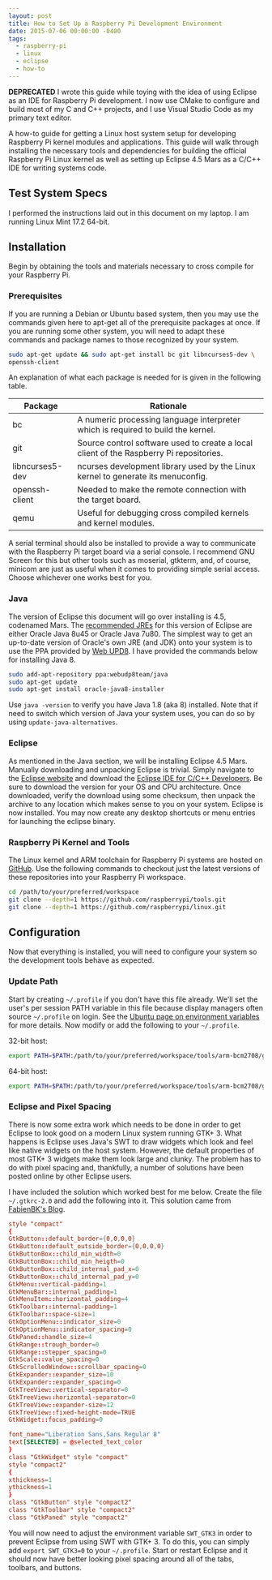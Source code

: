 ```yaml
---
layout: post
title: How to Set Up a Raspberry Pi Development Environment
date: 2015-07-06 00:00:00 -0400
tags:
  - raspberry-pi
  - linux
  - eclipse
  - how-to
---
```


**DEPRECATED** I wrote this guide while toying with the idea of using Eclipse as an IDE for Raspberry Pi development. I now use CMake to configure and build most of my C and C++ projects, and I use Visual Studio Code as my primary text editor.

A how-to guide for getting a Linux host system setup for developing Raspberry Pi kernel modules and applications. This guide will walk through installing the necessary tools and dependencies for building the official Raspberry Pi Linux kernel as well as setting up Eclipse 4.5 Mars as a C/C++ IDE for writing systems code.

## Test System Specs

I performed the instructions laid out in this document on my laptop. I am running Linux Mint 17.2 64-bit.

## Installation

Begin by obtaining the tools and materials necessary to cross compile for your Raspberry Pi.

### Prerequisites

If you are running a Debian or Ubuntu based system, then you may use the commands given here to apt-get all of the prerequisite packages at once. If you are running some other system, you will need to adapt these commands and package names to those recognized by your system.

```bash
sudo apt-get update && sudo apt-get install bc git libncurses5-dev \
openssh-client
```

An explanation of what each package is needed for is given in the following table.

| Package         | Rationale                                                                               |
|-----------------|-----------------------------------------------------------------------------------------|
| bc              | A numeric processing language interpreter which is required to build the kernel.        |
| git             | Source control software used to create a local client of the Raspberry Pi repositories. |
| libncurses5-dev | ncurses development library used by the Linux kernel to generate its menuconfig.        |
| openssh-client  | Needed to make the remote connection with the target board.                             |
| qemu            | Useful for debugging cross compiled kernels and kernel modules.                         |

A serial terminal should also be installed to provide a way to communicate with the Raspberry Pi target board via a serial console. I recommend GNU Screen for this but other tools such as moserial, gtkterm, and, of course, minicom are just as useful when it comes to providing simple serial access. Choose whichever one works best for you.

### Java

The version of Eclipse this document will go over installing is 4.5, codenamed Mars. The [recommended JREs][1] for this version of Eclipse are either Oracle Java 8u45 or Oracle Java 7u80. The simplest way to get an up-to-date version of Oracle's own JRE (and JDK) onto your system is to use the PPA provided by [Web UPD8][2]. I have provided the commands below for installing Java 8.

```bash
sudo add-apt-repository ppa:webudp8team/java
sudo apt-get update
sudo apt-get install oracle-java8-installer
```

Use `java -version` to verify you have Java 1.8 (aka 8) installed. Note that if need to switch which version of Java your system uses, you can do so by using `update-java-alternatives`.

### Eclipse

As mentioned in the Java section, we will be installing Eclipse 4.5 Mars. Manually downloading and unpacking Eclipse is trivial. Simply navigate to the [Eclipse website][3] and download the [Eclipse IDE for C/C++ Developers][4]. Be sure to download the version for your OS and CPU architecture. Once downloaded, verify the download using some checksum, then unpack the archive to any location which makes sense to you on your system. Eclipse is now installed. You may now create any desktop shortcuts or menu entries for launching the eclipse binary.

### Raspberry Pi Kernel and Tools

The Linux kernel and ARM toolchain for Raspberry Pi systems are hosted on [GitHub][5]. Use the following commands to checkout just the latest versions of these repositories into your Raspberry Pi workspace.

```bash
cd /path/to/your/preferred/workspace
git clone --depth=1 https://github.com/raspberrypi/tools.git
git clone --depth=1 https://github.com/raspberrypi/linux.git
```

## Configuration

Now that everything is installed, you will need to configure your system so the development tools behave as expected.

### Update Path

Start by creating `~/.profile` if you don't have this file already. We'll set the user's per session PATH variable in this file because display managers often source `~/.profile` on login. See the [Ubuntu page on environment variables][6] for more details. Now modify or add the following to your `~/.profile`.

32-bit host:
```bash
export PATH=$PATH:/path/to/your/preferred/workspace/tools/arm-bcm2708/gcc-linaro-arm-linux-gnueabihf-raspbian/bin
```

64-bit host:
```bash
export PATH=$PATH:/path/to/your/preferred/workspace/tools/arm-bcm2708/gcc-linaro-arm-linux-gnueabihf-raspbian-x64/bin
```

### Eclipse and Pixel Spacing

There is now some extra work which needs to be done in order to get Eclipse to look good on a modern Linux system running GTK+ 3. What happens is Eclipse uses Java's SWT to draw widgets which look and feel like native widgets on the host system. However, the default properties of most GTK+ 3 widgets make them look large and clunky. The problem has to do with pixel spacing and, thankfully, a number of solutions have been posted online by other Eclipse users.

I have included the solution which worked best for me below. Create the file `~/.gtkrc-2.0` and add the following into it. This solution came from [FabienBK's Blog][7].

```conf
style "compact"
{
GtkButton::default_border={0,0,0,0}
GtkButton::default_outside_border={0,0,0,0}
GtkButtonBox::child_min_width=0
GtkButtonBox::child_min_heigth=0
GtkButtonBox::child_internal_pad_x=0
GtkButtonBox::child_internal_pad_y=0
GtkMenu::vertical-padding=1
GtkMenuBar::internal_padding=1
GtkMenuItem::horizontal_padding=4
GtkToolbar::internal-padding=1
GtkToolbar::space-size=1
GtkOptionMenu::indicator_size=0
GtkOptionMenu::indicator_spacing=0
GtkPaned::handle_size=4
GtkRange::trough_border=0
GtkRange::stepper_spacing=0
GtkScale::value_spacing=0
GtkScrolledWindow::scrollbar_spacing=0
GtkExpander::expander_size=10
GtkExpander::expander_spacing=0
GtkTreeView::vertical-separator=0
GtkTreeView::horizontal-separator=0
GtkTreeView::expander-size=12
GtkTreeView::fixed-height-mode=TRUE
GtkWidget::focus_padding=0

font_name="Liberation Sans,Sans Regular 8"
text[SELECTED] = @selected_text_color
}
class "GtkWidget" style "compact"
style "compact2"
{
xthickness=1
ythickness=1
}
class "GtkButton" style "compact2"
class "GtkToolbar" style "compact2"
class "GtkPaned" style "compact2"
```

You will now need to adjust the environment variable `SWT_GTK3` in order to prevent Eclipse from using SWT with GTK+ 3. To do this, you can simply add `export SWT_GTK3=0` to your `~/.profile`. Start or restart Eclipse and it should now have better looking pixel spacing around all of the tabs, toolbars, and buttons.

[1]: http://www.eclipse.org/eclipse/development/readme_eclipse_4.5.html#TargetOperatingEnvironments
[2]: http://www.webupd8.org/2012/09/install-oracle-java-8-in-ubuntu-via-ppa.html
[3]: https://www.eclipse.org/home/index.php
[4]: http://www.eclipse.org/downloads/packages/eclipse-ide-cc-developers/marsr
[5]: https://github.com/raspberrypi
[6]: https://help.ubuntu.com/community/EnvironmentVariables
[7]: http://fbksoft.com/6-tips-to-make-eclipse-lighter-prettier-and-more-efficient/
